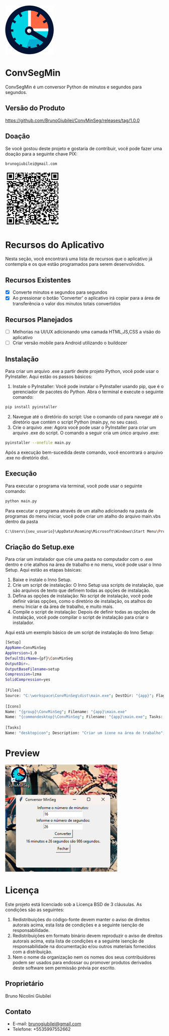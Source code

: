 ![Conversor Minutos para Segundos em python](https://github.com/BrunoGiubilei/ConvMinSeg/blob/main/convMinSeg.png)

# ConvSegMin

ConvSegMin é um conversor Python de minutos e segundos para segundos.

## Versão do Produto
https://github.com/BrunoGiubilei/ConvMinSeg/releases/tag/1.0.0

## Doação
Se você gostou deste projeto e gostaria de contribuir, você pode fazer uma doação para a seguinte chave PIX:
```bash
brunogiubilei@gmail.com
```
![QRCODE PIX](https://github.com/BrunoGiubilei/ConvMinSeg/blob/main/qrcode.png)

# Recursos do Aplicativo

Nesta seção, você encontrará uma lista de recursos que o aplicativo já contempla e os que estão programados para serem desenvolvidos.

## Recursos Existentes

- [x] Converte minutos e segundos para segundos
- [x] Ao pressionar o botão 'Converter' o aplicativo irá copiar para a área de transferência o valor dos minutos totais convertidos

## Recursos Planejados

- [ ] Melhorias na UI/UX adicionando uma camada HTML,JS,CSS a visão do aplicativo
- [ ] Criar versão mobile para Android utilizando o buildozer

## Instalação

Para criar um arquivo .exe a partir deste projeto Python, você pode usar o PyInstaller. Aqui estão os passos básicos:

1. Instale o PyInstaller: Você pode instalar o PyInstaller usando pip, que é o gerenciador de pacotes do Python. Abra o terminal e execute o seguinte comando:
```bash
pip install pyinstaller
```

2. Navegue até o diretório do script: Use o comando cd para navegar até o diretório que contém o script Python (main.py, no seu caso).
3. Crie o arquivo .exe: Agora você pode usar o PyInstaller para criar um arquivo .exe do script. O comando a seguir cria um único arquivo .exe:
```bash
pyinstaller --onefile main.py
```
Após a execução bem-sucedida deste comando, você encontrará o arquivo .exe no diretório dist.

## Execução

Para executar o programa via terminal, você pode usar o seguinte comando:
```bash
python main.py
```
Para executar o programa através de um atalho adicionado na pasta de programas do menu iniciar, você pode criar um  atalho do arquivo main.vbs dentro da pasta 
```bash
C:\Users\{seu_usuario}\AppData\Roaming\Microsoft\Windows\Start Menu\Programs
```

## Criação do Setup.exe

Para criar um instalador que crie uma pasta no computador com o .exe dentro e crie atalhos na área de trabalho e no menu, você pode usar o Inno Setup. Aqui estão as etapas básicas:

1. Baixe e instale o Inno Setup.
2. Crie um script de instalação: O Inno Setup usa scripts de instalação, que são arquivos de texto que definem todas as opções de instalação.
3. Defina as opções de instalação: No script de instalação, você pode definir várias opções, como o diretório de instalação, os atalhos do menu Iniciar e da área de trabalho, e muito mais.
4. Compile o script de instalação: Depois de definir todas as opções de instalação, você pode compilar o script de instalação para criar o instalador.

Aqui está um exemplo básico de um script de instalação do Inno Setup:

```bash
[Setup]
AppName=ConvMinSeg
AppVersion=1.0
DefaultDirName={pf}\ConvMinSeg
OutputDir=.
OutputBaseFilename=setup
Compression=lzma
SolidCompression=yes

[Files]
Source: "C:\workspace\ConvMinSeg\dist\main.exe"; DestDir: "{app}"; Flags: ignoreversion

[Icons]
Name: "{group}\ConvMinSeg"; Filename: "{app}\main.exe"
Name: "{commondesktop}\ConvMinSeg"; Filename: "{app}\main.exe"; Tasks: desktopicon

[Tasks]
Name: "desktopicon"; Description: "Criar um ícone na área de trabalho"; GroupDescription: "Atalhos adicionais:"
```

# Preview
![Preview de como será o aplicativo após instalado](https://github.com/BrunoGiubilei/ConvMinSeg/blob/main/preview.png)

# Licença

Este projeto está licenciado sob a Licença BSD de 3 cláusulas. As condições são as seguintes:

1. Redistribuições do código-fonte devem manter o aviso de direitos autorais acima, esta lista de condições e a seguinte isenção de responsabilidade.
2. Redistribuições em formato binário devem reproduzir o aviso de direitos autorais acima, esta lista de condições e a seguinte isenção de responsabilidade na documentação e/ou outros materiais fornecidos com a distribuição.
3. Nem o nome da organização nem os nomes dos seus contribuidores podem ser usados para endossar ou promover produtos derivados deste software sem permissão prévia por escrito.

## Proprietário
Bruno Nicolini Giubilei

## Contato
- E-mail: brunogiubilei@gmail.com
- Telefone: +5535997552662